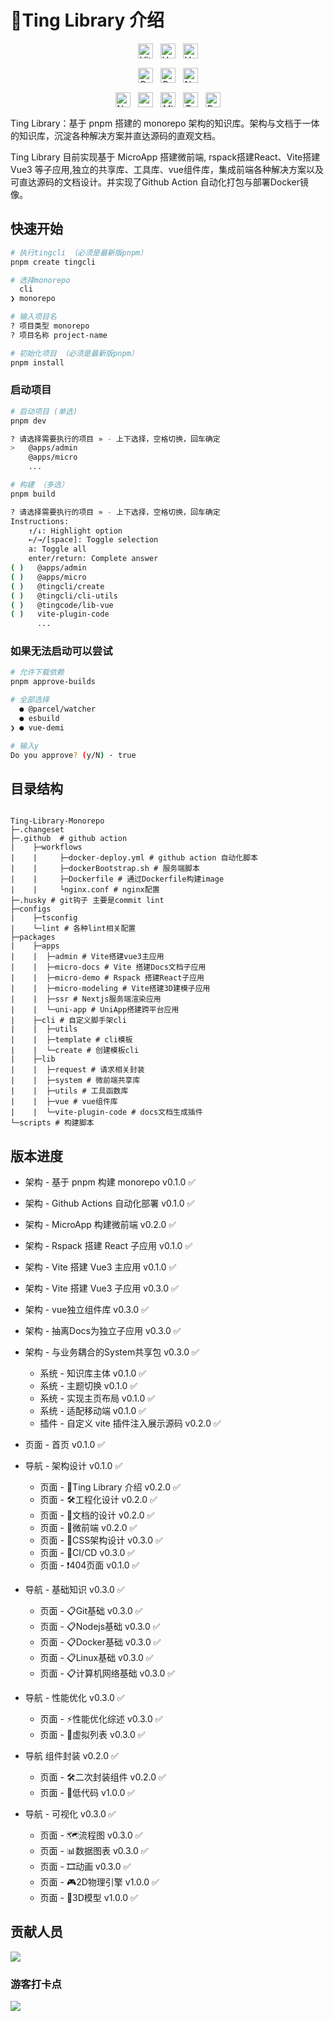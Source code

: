 # <a id="ting">📖Ting Library 介绍</a>

<div align="center" style="display: flex; justify-content: center; flex-wrap: wrap; gap: 12px; margin: 15px 0;">
  <img src="https://img.shields.io/badge/Vite-6.0+-violet.svg" alt="Vite" style="height: 24px;" />
  <img src="https://img.shields.io/badge/Vue-3.5+-green.svg" alt="Vue" style="height: 24px;" />
  <img src="https://img.shields.io/badge/VueUse-13.0+-orange.svg" alt="VueUse" style="height: 24px;" />
</div>
<div align="center" style="display: flex; justify-content: center; flex-wrap: wrap; gap: 12px; margin: 15px 0;">
  <img src="https://img.shields.io/badge/Rspack-1.0+-red.svg" alt="Rspack" style="height: 24px;" />
  <img src="https://img.shields.io/badge/React-18+-midnightblue.svg" alt="React" style="height: 24px;" />
  <img src="https://img.shields.io/badge/Nextjs-15+-black.svg" alt="Nextjs" style="height: 24px;" />
</div>
<div align="center" style="display: flex; justify-content: center; flex-wrap: wrap; gap: 12px; margin: 15px 0;">
  <img src="https://img.shields.io/badge/-Nginx-green.svg" alt="Nginx" style="height: 24px;" />
  <img src="https://img.shields.io/badge/pnpm-10.0+-brown.svg" alt="pnpm" style="height: 24px;" />
  <img src="https://img.shields.io/badge/MicroApp-1.0+-cyan.svg" alt="MicroApp" style="height: 24px;" />
  <img src="https://img.shields.io/badge/TypeScript-5.0+-blue.svg" alt="TypeScript" style="height: 24px;" />
  <img src="https://img.shields.io/badge/-Docker-navy.svg" alt="Docker" style="height: 24px;" />
</div>

Ting Library：基于 pnpm 搭建的 monorepo 架构的知识库。架构与文档于一体的知识库，沉淀各种解决方案并直达源码的直观文档。

Ting Library 目前实现基于 MicroApp 搭建微前端, rspack搭建React、Vite搭建Vue3 等子应用,独立的共享库、工具库、vue组件库，集成前端各种解决方案以及可直达源码的文档设计。并实现了Github Action 自动化打包与部署Docker镜像。

## 快速开始

```bash
# 执行tingcli （必须是最新版pnpm）
pnpm create tingcli

# 选择monorepo
  cli
❯ monorepo

# 输入项目名
? 项目类型 monorepo
? 项目名称 project-name

# 初始化项目 （必须是最新版pnpm）
pnpm install
```

### 启动项目

```bash
# 启动项目 (单选)
pnpm dev

? 请选择需要执行的项目 » - 上下选择，空格切换，回车确定
>   @apps/admin
    @apps/micro
    ...

# 构建 （多选）
pnpm build

? 请选择需要执行的项目 » - 上下选择，空格切换，回车确定
Instructions:
    ↑/↓: Highlight option
    ←/→/[space]: Toggle selection
    a: Toggle all
    enter/return: Complete answer
( )   @apps/admin
( )   @apps/micro
( )   @tingcli/create
( )   @tingcli/cli-utils
( )   @tingcode/lib-vue
( )   vite-plugin-code
      ...
```

### 如果无法启动可以尝试

```bash
# 允许下载依赖
pnpm approve-builds

# 全部选择
  ● @parcel/watcher
  ● esbuild
❯ ● vue-demi

# 输入y
Do you approve? (y/N) · true
```

## 目录结构

```

Ting-Library-Monorepo
├─.changeset
├─.github  # github action
|    ├─workflows
|    |     ├─docker-deploy.yml # github action 自动化脚本
|    |     ├─dockerBootstrap.sh # 服务端脚本
|    |     ├─Dockerfile # 通过Dockerfile构建image
|    |     └nginx.conf # nginx配置
├─.husky # git钩子 主要是commit lint
├─configs
|    ├─tsconfig
|    └─lint # 各种lint相关配置
├─packages
|    ├─apps
|    |  ├─admin # Vite搭建vue3主应用
|    |  ├─micro-docs # Vite 搭建Docs文档子应用
|    |  ├─micro-demo # Rspack 搭建React子应用
|    |  ├─micro-modeling # Vite搭建3D建模子应用
|    |  ├─ssr # Nextjs服务端渲染应用
|    |  └─uni-app # UniApp搭建跨平台应用
|    ├─cli # 自定义脚手架cli
|    |  ├─utils
|    |  ├─template # cli模板
|    |  └─create # 创建模板cli
|    ├─lib
|    |  ├─request # 请求相关封装
|    |  ├─system # 微前端共享库
|    |  ├─utils # 工具函数库
|    |  ├─vue # vue组件库
|    |  └─vite-plugin-code # docs文档生成插件
└─scripts # 构建脚本

```

## 版本进度

- 架构 - 基于 pnpm 构建 monorepo v0.1.0 ✅
- 架构 - Github Actions 自动化部署 v0.1.0 ✅
- 架构 - MicroApp 构建微前端 v0.2.0 ✅
- 架构 - Rspack 搭建 React 子应用 v0.1.0 ✅
- 架构 - Vite 搭建 Vue3 主应用 v0.1.0 ✅
- 架构 - Vite 搭建 Vue3 子应用 v0.3.0 ✅
- 架构 - vue独立组件库 v0.3.0 ✅
- 架构 - 抽离Docs为独立子应用 v0.3.0 ✅
- 架构 - 与业务耦合的System共享包 v0.3.0 ✅

  - 系统 - 知识库主体 v0.1.0 ✅
  - 系统 - 主题切换 v0.1.0 ✅
  - 系统 - 实现主页布局 v0.1.0 ✅
  - 系统 - 适配移动端 v0.1.0 ✅
  - 插件 - 自定义 vite 插件注入展示源码 v0.2.0 ✅

- 页面 - 首页 v0.1.0 ✅
- 导航 - 架构设计 v0.1.0 ✅
  - 页面 - 📖Ting Library 介绍 v0.2.0 ✅
  - 页面 - 🛠️工程化设计 v0.2.0 ✅
  - 页面 - 📝文档的设计 v0.2.0 ✅
  - 页面 - 🧩微前端 v0.2.0 ✅
  - 页面 - 🎨CSS架构设计 v0.3.0 ✅
  - 页面 - 🚀CI/CD v0.3.0 ✅
  - 页面 - ❗404页面 v0.1.0 ✅
- 导航 - 基础知识 v0.3.0 ✅
  - 页面 - 📋Git基础 v0.3.0 ✅
  - 页面 - 📋Nodejs基础 v0.3.0 ✅
  - 页面 - 📋Docker基础 v0.3.0 ✅
  - 页面 - 📋Linux基础 v0.3.0 ✅
  - 页面 - 📋计算机网络基础 v0.3.0 ✅
- 导航 - 性能优化 v0.3.0 ✅
  - 页面 - ⚡性能优化综述 v0.3.0 ✅
  - 页面 - 📜虚拟列表 v0.3.0 ✅
- 导航 组件封装 v0.2.0 ✅
  - 页面 - 🛠️二次封装组件 v0.2.0 ✅
  - 页面 - 🧱低代码 v1.0.0 ✅
- 导航 - 可视化 v0.3.0 ✅
  - 页面 - 🗺️流程图 v0.3.0 ✅
  - 页面 - 📊数据图表 v0.3.0 ✅
  - 页面 - 🎞️动画 v0.3.0 ✅
  - 页面 - 🎮2D物理引擎 v1.0.0 ✅
  - 页面 - 🗿3D模型 v1.0.0 ✅

## 贡献人员

<a href="https://github.com/Ting-Code/Ting-Library-Monorepo">
  <img src="https://contrib.rocks/image?repo=Ting-Code/Ting-Library-Monorepo" />
</a>

### 游客打卡点

<a href="https://ting-code.github.io/Ting-Punch-Tag/index.html">
  <img src="https://contrib.rocks/image?repo=Ting-Code/tag" />
</a>
